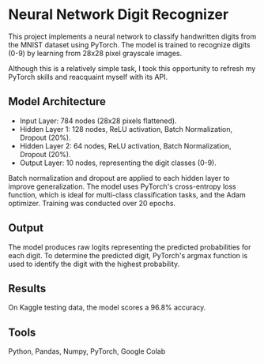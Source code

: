 # Neural Network Digit Recognizer
This project implements a neural network to classify handwritten digits from the MNIST dataset using PyTorch. The model is trained to recognize digits (0-9) by learning from 28x28 pixel grayscale images.

Although this is a relatively simple task, I took this opportunity to refresh my PyTorch skills and reacquaint myself with its API.

## Model Architecture
* Input Layer: 784 nodes (28x28 pixels flattened).
* Hidden Layer 1: 128 nodes, ReLU activation, Batch Normalization, Dropout (20%).
* Hidden Layer 2: 64 nodes, ReLU activation, Batch Normalization, Dropout (20%).
* Output Layer: 10 nodes, representing the digit classes (0-9).

Batch normalization and dropout are applied to each hidden layer to improve generalization. The model uses PyTorch's cross-entropy loss function, which is ideal for multi-class classification tasks, and the Adam optimizer. Training was conducted over 20 epochs.

## Output
The model produces raw logits representing the predicted probabilities for each digit. To determine the predicted digit, PyTorch's argmax function is used to identify the digit with the highest probability.

## Results
On Kaggle testing data, the model scores a 96.8% accuracy. 

## Tools
Python, Pandas, Numpy, PyTorch, Google Colab
